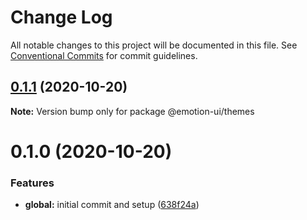 # Change Log

All notable changes to this project will be documented in this file.
See [Conventional Commits](https://conventionalcommits.org) for commit guidelines.

## [0.1.1](https://github.com/wilsonmsalberto/emotionjs-component-library/compare/@emotion-ui/themes@0.1.0...@emotion-ui/themes@0.1.1) (2020-10-20)

**Note:** Version bump only for package @emotion-ui/themes





# 0.1.0 (2020-10-20)


### Features

* **global:** initial commit and setup ([638f24a](https://github.com/wilsonmsalberto/emotionjs-component-library/commit/638f24a0b1be87fb1caf7e0464cf9567d1be3e17))
